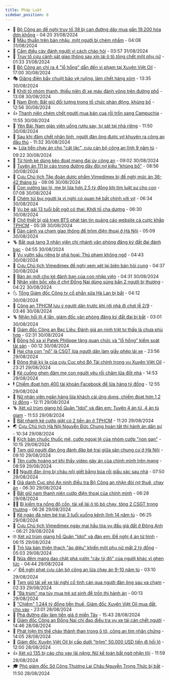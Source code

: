 ```yaml
---
title: Pháp Luật
sidebar_position: 8
---
```


<!-- dantri-phap-luat:START -->
- 🌊 [Bộ Công an đề nghị truy tố 38 bị can đường dây mua gần 19.200 hóa đơn khống](https://dantri.com.vn/phap-luat/bo-cong-an-de-nghi-truy-to-38-bi-can-duong-day-mua-gan-19200-hoa-don-khong-20240831110417391.htm) - 04:20 31/08/2024
- 🐲 [Mâu thuẫn trên bàn nhậu, một người bị chém nhầm](https://dantri.com.vn/phap-luat/mau-thuan-tren-ban-nhau-mot-nguoi-bi-chem-nham-20240831105159211.htm) - 04:08 31/08/2024
- 🌁 [Cầm điếu cày đánh người vì cách chào hỏi](https://dantri.com.vn/phap-luat/cam-dieu-cay-danh-nguoi-vi-cach-chao-hoi-20240831102817151.htm) - 03:57 31/08/2024
- 🎃 [Truy tố cựu cảnh sát giao thông say xỉn lái ô tô tông chết một phụ nữ](https://dantri.com.vn/phap-luat/truy-to-cuu-canh-sat-giao-thong-say-xin-lai-o-to-tong-chet-mot-phu-nu-20240831081817192.htm) - 01:33 31/08/2024
- 🦅 [Bộ Công an chỉ ra 4 &quot;lỗ hổng&quot; dẫn đến vi phạm tại Xuyên Việt Oil](https://dantri.com.vn/phap-luat/bo-cong-an-chi-ra-4-lo-hong-dan-den-vi-pham-tai-xuyen-viet-oil-20240830165947678.htm) - 17:00 30/08/2024
- 🎭 [Giăng điện bẫy chuột bảo vệ ruộng, làm chết hàng xóm](https://dantri.com.vn/phap-luat/giang-dien-bay-chuot-bao-ve-ruong-lam-chet-hang-xom-20240830202115001.htm) - 13:35 30/08/2024
- 🤗 [Khởi tố nhóm thanh, thiếu niên đi xe máy đánh võng trên đường phố](https://dantri.com.vn/phap-luat/khoi-to-nhom-thanh-thieu-nien-di-xe-may-danh-vong-tren-duong-pho-20240830195128461.htm) - 13:08 30/08/2024
- 🚀 [Nam Định: Bắt giữ đối tượng trong tổ chức phản động, khủng bố](https://dantri.com.vn/phap-luat/nam-dinh-bat-giu-doi-tuong-trong-to-chuc-phan-dong-khung-bo-20240830194012393.htm) - 12:56 30/08/2024
- 👍 [Thanh niên chém chết người mua bán cua rồi trốn sang Campuchia](https://dantri.com.vn/phap-luat/thanh-nien-chem-chet-nguoi-mua-ban-cua-roi-tron-sang-campuchia-20240830172915456.htm) - 11:55 30/08/2024
- 🧐 [Yên Bái: Nam giáo viên uống rượu say, tự sát tại nhà riêng](https://dantri.com.vn/phap-luat/yen-bai-nam-giao-vien-uong-ruou-say-tu-sat-tai-nha-rieng-20240830184622186.htm) - 11:50 30/08/2024
- 🫶 [Sau khi đâm chết nhân tình, người đàn ông được vợ khuyên ra công an đầu thú](https://dantri.com.vn/phap-luat/sau-khi-dam-chet-nhan-tinh-nguoi-dan-ong-duoc-vo-khuyen-ra-cong-an-dau-thu-20240830180421437.htm) - 11:32 30/08/2024
- 🏊 [Lừa tiền chạy án cho &quot;cát tặc&quot;, cựu cán bộ công an lĩnh 9 năm tù](https://dantri.com.vn/phap-luat/lua-tien-chay-an-cho-cat-tac-cuu-can-bo-cong-an-linh-9-nam-tu-20240830153313753.htm) - 09:22 30/08/2024
- 🌋 [Tử hình kẻ dùng kéo đoạt mạng đại úy công an](https://dantri.com.vn/phap-luat/tu-hinh-ke-dung-keo-doat-mang-dai-uy-cong-an-20240830154730037.htm) - 09:02 30/08/2024
- 👹 [Tuyên án 111 bị cáo trong đường dây đòi nợ kiểu &quot;khủng bố&quot;](https://dantri.com.vn/phap-luat/tuyen-an-111-bi-cao-trong-duong-day-doi-no-kieu-khung-bo-20240830152031960.htm) - 08:56 30/08/2024
- 🫣 [Cựu Chủ tịch Tập đoàn dược phẩm Vimedimex bị đề nghị mức án 36-42 tháng tù](https://dantri.com.vn/phap-luat/cuu-chu-tich-tap-doan-duoc-pham-vimedimex-bi-de-nghi-muc-an-36-42-thang-tu-20240830145254821.htm) - 08:06 30/08/2024
- 🎃 [Con vướng lao lý, mẹ bị lừa hơn 2,5 tỷ đồng khi tìm luật sư cho con](https://dantri.com.vn/phap-luat/con-vuong-lao-ly-me-bi-lua-hon-25-ty-dong-khi-tim-luat-su-cho-con-20240830132634301.htm) - 07:08 30/08/2024
- 🌝 [Chém túi bụi người lạ vì nghi có quan hệ bất chính với vợ](https://dantri.com.vn/phap-luat/chem-tui-bui-nguoi-la-vi-nghi-co-quan-he-bat-chinh-voi-vo-20240830131303648.htm) - 06:34 30/08/2024
- 🚀 [Vụ bé gái 13 tuổi bất ngờ có thai: Khởi tố cha dượng](https://dantri.com.vn/phap-luat/vu-be-gai-13-tuoi-bat-ngo-co-thai-khoi-to-cha-duong-20240830130543307.htm) - 06:30 30/08/2024
- 🥷 [Chở thiết bị giả trạm BTS phát tán tin quảng cáo website cá cược khắp TPHCM](https://dantri.com.vn/phap-luat/cho-thiet-bi-gia-tram-bts-phat-tan-tin-quang-cao-website-ca-cuoc-khap-tphcm-20240830121348534.htm) - 05:38 30/08/2024
- 👺 [Dàn cảnh va chạm giao thông để trộm điện thoại ở Hà Nội](https://dantri.com.vn/phap-luat/dan-canh-va-cham-giao-thong-de-trom-dien-thoai-o-ha-noi-20240830120146477.htm) - 05:09 30/08/2024
- 🪜 [Bắt quả tang 3 nhân viên chi nhánh văn phòng đăng ký đất đai đánh bạc](https://dantri.com.vn/phap-luat/bat-qua-tang-3-nhan-vien-chi-nhanh-van-phong-dang-ky-dat-dai-danh-bac-20240830112721345.htm) - 04:55 30/08/2024
- 🦄 [Vụ vườn sầu riêng bị phá hoại: Thủ phạm không ngờ](https://dantri.com.vn/phap-luat/vu-vuon-sau-rieng-bi-pha-hoai-thu-pham-khong-ngo-20240830110538525.htm) - 04:43 30/08/2024
- 🦍 [Cựu Chủ tịch Vimedimex đề nghị xem xét lại biên bản hỏi cung](https://dantri.com.vn/phap-luat/cuu-chu-tich-vimedimex-de-nghi-xem-xet-lai-bien-ban-hoi-cung-20240830010626735.htm) - 04:37 30/08/2024
- 🌁 [Bản án mới cho kẻ đánh bạn của con nhập viện](https://dantri.com.vn/phap-luat/ban-an-moi-cho-ke-danh-ban-cua-con-nhap-vien-20240830103938492.htm) - 04:31 30/08/2024
- 💯 [Nhân viên bốc xếp ở chợ Đồng Nai dùng súng bắn 2 người bị thương](https://dantri.com.vn/phap-luat/nhan-vien-boc-xep-o-cho-dong-nai-dung-sung-ban-2-nguoi-bi-thuong-20240830104855037.htm) - 04:22 30/08/2024
- 🌜 [Tổng Giám đốc Công ty cổ phần sữa Hà Lan bị bắt](https://dantri.com.vn/phap-luat/tong-giam-doc-cong-ty-co-phan-sua-ha-lan-bi-bat-20240830110304238.htm) - 04:12 30/08/2024
- 👹 [Công an TPHCM lưu ý người dân trước khi rời nhà đi chơi lễ 2/9](https://dantri.com.vn/phap-luat/cong-an-tphcm-luu-y-nguoi-dan-truoc-khi-roi-nha-di-choi-le-29-20240830103120464.htm) - 03:46 30/08/2024
- 🪜 [Nhận hối lộ 4 lần, giám đốc văn phòng đăng ký đất đai bị bắt](https://dantri.com.vn/phap-luat/nhan-hoi-lo-4-lan-giam-doc-van-phong-dang-ky-dat-dai-bi-bat-20240830094059514.htm) - 03:01 30/08/2024
- 🦩 [Giám đốc Công an Bạc Liêu: Đánh giá an ninh trật tự thấp là chưa phù hợp](https://dantri.com.vn/xa-hoi/giam-doc-cong-an-bac-lieu-danh-gia-an-ninh-trat-tu-thap-la-chua-phu-hop-20240829192456606.htm) - 02:31 30/08/2024
- 💂 [Đồng hồ xa xỉ Patek Philippe tặng quan chức và &quot;lỗ hổng&quot; kiểm soát tài sản](https://dantri.com.vn/xa-hoi/dong-ho-xa-xi-patek-philippe-tang-quan-chuc-va-lo-hong-kiem-soat-tai-san-20240830065853839.htm) - 00:12 30/08/2024
- 💃 [Hai cha con &quot;nổ&quot; là CSGT lừa người dân làm giấy phép lái xe](https://dantri.com.vn/phap-luat/hai-cha-con-no-la-csgt-lua-nguoi-dan-lam-giay-phep-lai-xe-20240830064440070.htm) - 23:56 29/08/2024
- 🧐 [Động thái kỳ lạ của cựu Cục phó Bộ Tài chính trong vụ Xuyên Việt Oil](https://dantri.com.vn/phap-luat/dong-thai-ky-la-cua-cuu-cuc-pho-bo-tai-chinh-trong-vu-xuyen-viet-oil-20240829215502796.htm) - 23:21 29/08/2024
- 🤗 [Kẻ cuồng ghen đâm mẹ con người yêu rồi châm lửa đốt nhà](https://dantri.com.vn/phap-luat/ke-cuong-ghen-dam-me-con-nguoi-yeu-roi-cham-lua-dot-nha-20240829211220589.htm) - 14:53 29/08/2024
- 🕴 [Chiếm đoạt hơn 400 tài khoản Facebook để lừa hàng tỷ đồng](https://dantri.com.vn/phap-luat/chiem-doat-hon-400-tai-khoan-facebook-de-lua-hang-ty-dong-20240829192509693.htm) - 12:55 29/08/2024
- 🐎 [Nữ nhân viên ngân hàng lừa khách cài ứng dụng, chiếm đoạt hơn 1,2 tỷ đồng](https://dantri.com.vn/phap-luat/nu-nhan-vien-ngan-hang-lua-khach-cai-ung-dung-chiem-doat-hon-12-ty-dong-20240829182308034.htm) - 12:11 29/08/2024
- 🪜 [Xét xử trùm giang hồ Quân &quot;Idol&quot; và đàn em: Tuyên 4 án tử, 4 án tù giam](https://dantri.com.vn/phap-luat/xet-xu-trum-giang-ho-quan-idol-va-dan-em-tuyen-4-an-tu-4-an-tu-giam-20240829183301453.htm) - 11:53 29/08/2024
- 🤭 [Bắt nhanh kẻ cướp giật có 2 tiền án ở TPHCM](https://dantri.com.vn/phap-luat/bat-nhanh-ke-cuop-giat-co-2-tien-an-o-tphcm-20240829181307668.htm) - 11:20 29/08/2024
- 🌏 [Cựu Chủ tịch Hà Nội Nguyễn Đức Chung hoàn tất thi hành án dân sự](https://dantri.com.vn/phap-luat/cuu-chu-tich-ha-noi-nguyen-duc-chung-hoan-tat-thi-hanh-an-dan-su-20240829171839298.htm) - 10:34 29/08/2024
- 🎃 [Kịch bản chuốc thuốc mê, cướp ngoại tệ của nhóm cướp &quot;non gan&quot;](https://dantri.com.vn/phap-luat/kich-ban-chuoc-thuoc-me-cuop-ngoai-te-cua-nhom-cuop-non-gan-20240829160908234.htm) - 10:15 29/08/2024
- 🗽 [Tạm giữ người đàn ông đánh đập bé trai giữa sân chung cư ở Hà Nội](https://dantri.com.vn/phap-luat/tam-giu-nguoi-dan-ong-danh-dap-be-trai-giua-san-chung-cu-o-ha-noi-20240829160451051.htm) - 09:10 29/08/2024
- 🌁 [Tên cướp hoảng sợ khi thấy video gây án của chính mình trên mạng](https://dantri.com.vn/phap-luat/ten-cuop-hoang-so-khi-thay-video-gay-an-cua-chinh-minh-tren-mang-20240829152920805.htm) - 08:59 29/08/2024
- 🧑‍💻 [Người đàn ông bị cháu nội giết bằng búa rồi giấu xác sau nhà](https://dantri.com.vn/phap-luat/nguoi-dan-ong-bi-chau-noi-giet-bang-bua-roi-giau-xac-sau-nha-20240829144513231.htm) - 07:50 29/08/2024
- 🌮 [Giả danh Cục phó An ninh điều tra Bộ Công an nhận đòi nợ thuê, chạy án](https://dantri.com.vn/phap-luat/gia-danh-cuc-pho-an-ninh-dieu-tra-bo-cong-an-nhan-doi-no-thue-chay-an-20240829132507703.htm) - 06:30 29/08/2024
- 🤗 [Bắt giữ nam thanh niên cướp điện thoại của chính mình](https://dantri.com.vn/phap-luat/bat-giu-nam-thanh-nien-cuop-dien-thoai-cua-chinh-minh-20240829125055972.htm) - 06:28 29/08/2024
- 👨‍🏫 [Bị kiểm tra nồng độ cồn, tài xế lái ô tô bỏ chạy, tông 2 CSGT trọng thương](https://dantri.com.vn/phap-luat/bi-kiem-tra-nong-do-con-tai-xe-lai-o-to-bo-chay-tong-2-csgt-trong-thuong-20240829124632436.htm) - 06:26 29/08/2024
- 🎉 [Kẻ ngáo đá ném bé trai 3 tuổi xuống kênh lĩnh 14 năm tù](https://dantri.com.vn/phap-luat/ke-ngao-da-nem-be-trai-3-tuoi-xuong-kenh-linh-14-nam-tu-20240829131431530.htm) - 06:25 29/08/2024
- 🤗 [Cựu Chủ tịch Vimedimex ngày mai hầu tòa vụ đấu giá đất ở Đông Anh](https://dantri.com.vn/phap-luat/cuu-chu-tich-vimedimex-ngay-mai-hau-toa-vu-dau-gia-dat-o-dong-anh-20240829131322504.htm) - 06:21 29/08/2024
- 🤓 [Xét xử trùm giang hồ Quân &quot;Idol&quot; và đàn em: Đề nghị 4 án tử hình](https://dantri.com.vn/phap-luat/xet-xu-trum-giang-ho-quan-idol-va-dan-em-de-nghi-4-an-tu-hinh-20240829124634781.htm) - 06:15 29/08/2024
- 👹 [Trò lừa bán thiên thạch &quot;ảo diệu&quot; khiến một phụ nữ mất 2 tỷ đồng](https://dantri.com.vn/phap-luat/tro-lua-ban-thien-thach-ao-dieu-khien-mot-phu-nu-mat-2-ty-dong-20240829112838997.htm) - 05:03 29/08/2024
- 🐘 [Nửa đêm mang dao chặt phá vườn &quot;cây tỷ đô&quot; của người khác vì ghen tức](https://dantri.com.vn/phap-luat/nua-dem-mang-dao-chat-pha-vuon-cay-ty-do-cua-nguoi-khac-vi-ghen-tuc-20240829112642293.htm) - 04:44 29/08/2024
- 🪄 [Đề nghị phạt cựu cán bộ công an lừa chạy án 9-10 năm tù](https://dantri.com.vn/phap-luat/de-nghi-phat-cuu-can-bo-cong-an-lua-chay-an-9-10-nam-tu-20240829094012737.htm) - 03:10 29/08/2024
- 💄 [Tạm giữ tài xế xe tải nghi cố tình cán qua người đàn ông sau va chạm](https://dantri.com.vn/phap-luat/tam-giu-tai-xe-xe-tai-nghi-co-tinh-can-qua-nguoi-dan-ong-sau-va-cham-20240829085816644.htm) - 02:33 29/08/2024
- 🐎 [&quot;Bà trùm&quot; ma túy mua trẻ sơ sinh để trốn thi hành án](https://dantri.com.vn/phap-luat/ba-trum-ma-tuy-mua-tre-so-sinh-de-tron-thi-hanh-an-20240828161723799.htm) - 00:13 29/08/2024
- 💯 [&quot;Chiếm&quot; 1.244 tỷ đồng tiền thuế, Giám đốc Xuyên Việt Oil mua đất, cho vay](https://dantri.com.vn/phap-luat/chiem-1244-ty-dong-tien-thue-giam-doc-xuyen-viet-oil-mua-dat-cho-vay-20240828234608544.htm) - 23:01 28/08/2024
- 💯 [Phá đường dây làm tiền giả ở miền Tây](https://dantri.com.vn/phap-luat/pha-duong-day-lam-tien-gia-o-mien-tay-20240828191013387.htm) - 15:43 28/08/2024
- 🌈 [Giám đốc Công an Đồng Nai chỉ đạo điều tra vụ xe tải cán chết người](https://dantri.com.vn/phap-luat/giam-doc-cong-an-dong-nai-chi-dao-dieu-tra-vu-xe-tai-can-chet-nguoi-20240828204736770.htm) - 14:46 28/08/2024
- 🧠 [Phát hiện thi thể cháy thành than trong ô tô, công an tìm nhân chứng](https://dantri.com.vn/phap-luat/phat-hien-thi-the-chay-thanh-than-trong-o-to-cong-an-tim-nhan-chung-20240828205634600.htm) - 14:05 28/08/2024
- 🌈 [Giám đốc Xuyên Việt Oil bị cấp dưới &quot;trộm&quot; 50.000 USD tiền đi hối lộ](https://dantri.com.vn/phap-luat/giam-doc-xuyen-viet-oil-bi-cap-duoi-trom-50000-usd-tien-di-hoi-lo-20240828155110714.htm) - 12:00 28/08/2024
- 👍 [Xét xử 135 bị cáo cho vay lãi nặng: Nữ kế toán bất ngờ nhận tội](https://dantri.com.vn/phap-luat/xet-xu-135-bi-cao-cho-vay-lai-nang-nu-ke-toan-bat-ngo-nhan-toi-20240828184627988.htm) - 11:59 28/08/2024
- 🎓 [Phó giám đốc Sở Công Thương Lai Châu Nguyễn Trọng Thức bị bắt](https://dantri.com.vn/phap-luat/pho-giam-doc-so-cong-thuong-lai-chau-nguyen-trong-thuc-bi-bat-20240828184707049.htm) - 11:50 28/08/2024<!-- dantri-phap-luat:END -->
